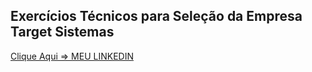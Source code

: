 <h2>Exercícios Técnicos para Seleção da Empresa Target Sistemas</h2>
<a href="https://www.linkedin.com/in/miguel-galv%C3%A3o-080b2928b/">Clique Aqui => MEU LINKEDIN</a>
